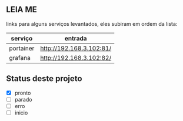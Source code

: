 ## LEIA ME
links para alguns serviços levantados, eles subiram em ordem da lista:

| serviço   | entrada                  |
| --------- | ------------------------ |
| portainer | http://192.168.3.102:81/ |
| grafana   | http://192.168.3.102:82/ |

## Status deste projeto
- [x] pronto
- [ ] parado
- [ ] erro
- [ ] inicio